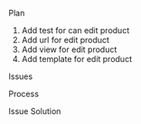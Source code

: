 Plan
1) Add test for can edit product
2) Add url for edit product
3) Add view for edit product
4) Add template for edit product


Issues


Process 


Issue Solution


